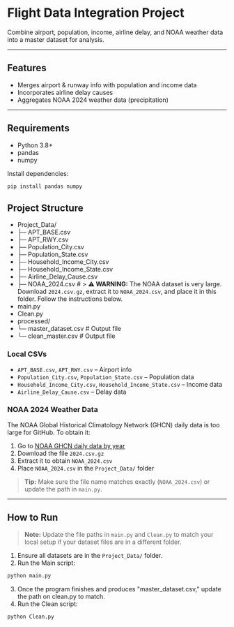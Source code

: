 # Flight Data Integration Project

Combine airport, population, income, airline delay, and NOAA weather data into a master dataset for analysis.

---

## Features
- Merges airport & runway info with population and income data  
- Incorporates airline delay causes  
- Aggregates NOAA 2024 weather data (precipitation)  

---

## Requirements
- Python 3.8+  
- pandas  
- numpy  

Install dependencies:

```bash
pip install pandas numpy
```
## Project Structure
- Project_Data/
- ├─ APT_BASE.csv
- ├─ APT_RWY.csv
- ├─ Population_City.csv
- ├─ Population_State.csv
- ├─ Household_Income_City.csv
- ├─ Household_Income_State.csv
- ├─ Airline_Delay_Cause.csv
- ├─ NOAA_2024.csv # > **⚠ WARNING:** The NOAA dataset is very large. Download `2024.csv.gz`, extract it to `NOAA_2024.csv`, and place it in this folder. Follow the instructions below. 
- main.py
- Clean.py
- processed/
- └─ master_dataset.csv # Output file
- └─ clean_master.csv # Output file

### Local CSVs
- `APT_BASE.csv`, `APT_RWY.csv` – Airport info  
- `Population_City.csv`, `Population_State.csv` – Population data  
- `Household_Income_City.csv`, `Household_Income_State.csv` – Income data  
- `Airline_Delay_Cause.csv` – Delay data  

### NOAA 2024 Weather Data
The NOAA Global Historical Climatology Network (GHCN) daily data is too large for GitHub. To obtain it:

1. Go to [NOAA GHCN daily data by year](https://www1.ncdc.noaa.gov/pub/data/ghcn/daily/by_year/)  
2. Download the file `2024.csv.gz`  
3. Extract it to obtain `NOAA_2024.csv`  
4. Place `NOAA_2024.csv` in the `Project_Data/` folder  

> **Tip:** Make sure the file name matches exactly (`NOAA_2024.csv`) or update the path in `main.py`.  

---

## How to Run
> **Note:** Update the file paths in `main.py` and `Clean.py` to match your local setup if your dataset files are in a different folder.
1. Ensure all datasets are in the `Project_Data/` folder.  
2. Run the Main script:

```bash
python main.py
```
3. Once the program finishes and produces "master_dataset.csv," update the path on clean.py to match.
4. Run  the Clean script:
```bash
python Clean.py
```
